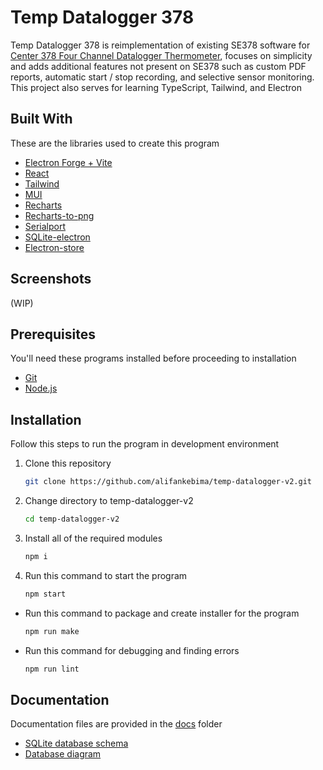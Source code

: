 ﻿# Temp Datalogger 378

Temp Datalogger 378 is reimplementation of existing SE378 software for [Center 378 Four Channel Datalogger Thermometer](https://centertek.com/product_d.php?lang=en&tb=1&cid=67&id=97), focuses on simplicity and adds additional features not present on SE378 such as custom PDF reports, automatic start / stop recording, and selective sensor monitoring. This project also serves for learning TypeScript, Tailwind, and Electron

## Built With

These are the libraries used to create this program

- [Electron Forge + Vite](https://www.electronforge.io/)
- [React](https://react.dev/)
- [Tailwind](https://tailwindcss.com/)
- [MUI](https://mui.com/)
- [Recharts](https://recharts.org/)
- [Recharts-to-png](https://github.com/brammitch/recharts-to-png)
- [Serialport](https://serialport.io/)
- [SQLite-electron](https://github.com/tmotagam/sqlite-electron)
- [Electron-store](https://github.com/sindresorhus/electron-store)

## Screenshots

(WIP)

## Prerequisites

You'll need these programs installed before proceeding to installation

- [Git](https://git-scm.com/downloads)
- [Node.js](https://nodejs.org/en/download)

## Installation

Follow this steps to run the program in development environment

1. Clone this repository

    ```sh
    git clone https://github.com/alifankebima/temp-datalogger-v2.git
    ```

2. Change directory to temp-datalogger-v2

    ```sh
    cd temp-datalogger-v2
    ```

3. Install all of the required modules

    ```sh
    npm i
    ```

4. Run this command to start the program

    ```sh
    npm start
    ```

- Run this command to package and create installer for the program

    ```sh
    npm run make
    ```

- Run this command for debugging and finding errors

    ```sh
    npm run lint
    ```

## Documentation

Documentation files are provided in the [docs](./docs) folder

- [SQLite database schema](./docs/datalogger.sql)
- [Database diagram](./docs/datalogger-db-diagram.png)
